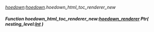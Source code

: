 _[hoedown](../../modules/hoedown/hoedown-module.md):[hoedown](../../modules/hoedown/hoedown-module.md).hoedown\_html\_toc\_renderer\_new_
##### Function hoedown\_html\_toc\_renderer\_new:[hoedown_renderer](../../modules/hoedown/hoedown-hoedown_renderer.md) Ptr( nesting_level:[Int](../../modules/wonkey/wonkey-types-int.md) )
